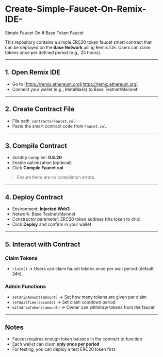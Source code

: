 # Create-Simple-Faucet-On-Remix-IDE-
Simple Faucet On # Base Token Faucet

This repository contains a simple ERC20 token faucet smart contract that can be deployed on the **Base Network** using Remix IDE. Users can claim tokens once per defined period (e.g., 24 hours).

---

## 1. Open Remix IDE

- Go to [https://remix.ethereum.org](https://remix.ethereum.org)  
- Connect your wallet (e.g., MetaMask) to Base Testnet/Mainnet.

---

## 2. Create Contract File

- File path: `contracts/Faucet.sol`  
- Paste the smart contract code from `Faucet.sol`.

---

## 3. Compile Contract

- Solidity compiler: **0.8.20**  
- Enable optimization (optional)  
- Click **Compile Faucet.sol**  

> Ensure there are no compilation errors.

---

## 4. Deploy Contract

- Environment: **Injected Web3**  
- Network: Base Testnet/Mainnet  
- Constructor parameter: ERC20 token address (the token to drip)  
- Click **Deploy** and confirm in your wallet

---

## 5. Interact with Contract

### Claim Tokens
- `claim()` → Users can claim faucet tokens once per wait period (default 24h)

### Admin Functions
- `setDripAmount(amount)` → Set how many tokens are given per claim  
- `setWaitTime(seconds)` → Set claim cooldown period  
- `withdrawTokens(amount)` → Owner can withdraw tokens from the faucet

---

## Notes

- Faucet requires enough token balance in the contract to function  
- Each wallet can claim **only once per period**  
- For testing, you can deploy a test ERC20 token first

